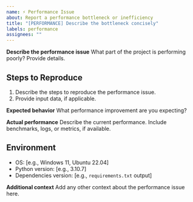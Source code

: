 ```yaml
---
name: ⚡ Performance Issue
about: Report a performance bottleneck or inefficiency
title: "[PERFORMANCE] Describe the bottleneck concisely"
labels: performance
assignees: ""
---
```


**Describe the performance issue** What part of the project is performing
poorly? Provide details.

## Steps to Reproduce

1. Describe the steps to reproduce the performance issue.
2. Provide input data, if applicable.

**Expected behavior** What performance improvement are you expecting?

**Actual performance** Describe the current performance. Include benchmarks,
logs, or metrics, if available.

## Environment

- OS: [e.g., Windows 11, Ubuntu 22.04]
- Python version: [e.g., 3.10.7]
- Dependencies version: [e.g., `requirements.txt` output]

**Additional context** Add any other context about the performance issue here.
